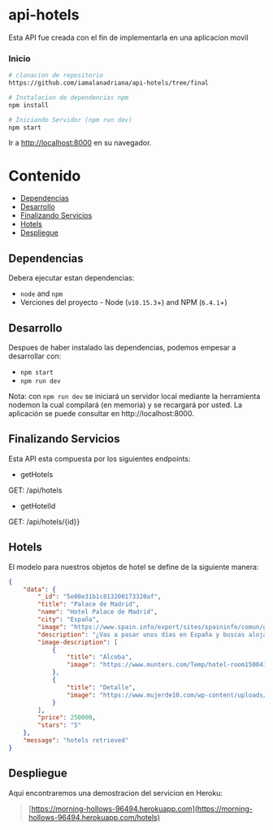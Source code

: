 # api-hotels
Esta API fue creada con el fin de implementarla en una aplicacion movil

### Inicio

```bash
# clonacion de repositorio
https://github.com/iamalanadriana/api-hotels/tree/final

# Instalacion de dependencias npm
npm install

# Iniciando Servidor (npm run dev)
npm start
```

Ir a [http://localhost:8000](http://localhost:8000) en su navegador.


# Contenido

* [Dependencias](#dependencias)
* [Desarrollo](#desarollo)
* [Finalizando Servicios](#finalizando-servicios)
* [Hotels](#hotels)
* [Despliegue](#despliegue)

## Dependencias

Debera ejecutar estan dependencias:
 * `node` and `npm`
 * Verciones del proyecto - Node (`v10.15.3`+) and NPM (`6.4.1`+)


 ## Desarrollo

 Despues de haber instalado las dependencias, podemos empesar a desarrollar con:

 * `npm start`
 * `npm run dev`

Nota: con `npm run dev` se iniciará un servidor local mediante la herramienta nodemon la cual compilará (en memoria) y se recargará por usted. La aplicación se puede consultar en http://localhost:8000.


## Finalizando Servicios

Esta API esta compuesta por los siguientes endpoints:

+ getHotels

GET: /api/hotels

+ getHotelId

GET: /api/hotels/{id}}


## Hotels

El modelo para nuestros objetos de hotel se define de la siguiente manera:

```json
{
    "data": {
        "_id": "5e08e31b1c813200173320af",
        "title": "Palace de Madrid",
        "name": "Hotel Palace de Madrid",
        "city": "España",
        "image": "https://www.spain.info/export/sites/spaininfo/comun/galeria_imagenes/hoteles/p2_palace_hotel.jpg_369272544.jpg",
        "description": "¿Vas a pasar unos días en España y buscas alojamiento? Sean cuales sean tus preferencias, encontrarás un espacio que se adapte a tus necesidades. Y es que España es uno de los países del mundo que más turistas recibe cada año, por lo que cuenta con una amplia oferta de alojamientos de todas las clases: lujosos hoteles, castillos y palacios, campings, casas rurales típicas de caza zona… Asegúrate una estancia ideal.",
        "image-description": [
            {
                "title": "Alcoba",
                "image": "https://www.munters.com/Temp/hotel-room1500434525.jpg"
            },
            {
                "title": "Detalle",
                "image": "https://www.mujerde10.com/wp-content/uploads/2016/09/page12-1024x465.jpg"
            }
        ],
        "price": 250000,
        "stars": "5"
    },
    "message": "hotels retrieved"
}
```

## Despliegue

Aqui encontraremos una demostracion del servicion en Heroku:

> [https://morning-hollows-96494.herokuapp.com](https://morning-hollows-96494.herokuapp.com/hotels)
